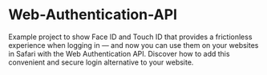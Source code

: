 # Web-Authentication-API
Example project to show Face ID and Touch ID that provides a frictionless experience when logging in — and now you can use them on your websites in Safari with the Web Authentication API. Discover how to add this convenient and secure login alternative to your website.
